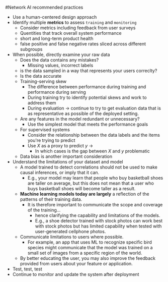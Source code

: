 ---
---

#Network  AI recommended practices

- Use a human-centered design approach
- Identify multiple **metrics** to assess `training` and `monitoring`
	- Consider metrics including feedback from user surveys
	- Quentities that track overall system performance
	- short and long-term product health
	- false positive and false negative rates sliced across different subgroups
- When possible, directly examine your raw data
	- Does the data contains any mistakes?
		- Missing values, incorrect labels
	- is the data sampled in a way that represents your users correclty?
	- Is the data accurate
	- Training-serving skew
		- The difference between performance during training and performance during serving
		- During training try to identify potential skews and work to address them
		- During evaluation -> continue to try to get evaluation data that is as representative as possible of the deployed setting.
	- Are any features in the model redundant or unnecessary?
		- Use the simplest model that meets the performance goals
	- For supervised systems
		- Consider the relationship between the data labels and the items you're trying to predict
		- Use $X$ as a proxy to predict $y$ ->
			- In which cases is the gap between $X$ and $y$ problematic
	- Data bias is another important consideration
-  Understand the limitations of your dataset and model
    -   A model trained to detect correlations should not be used to make causal inferences, or imply that it can. 
		-   E.g., your model may learn that people who buy basketball shoes are taller on average, but this does not mean that a user who buys basketball shoes will become taller as a result.
    -   **Machine learning models today are largely** a reflection of the patterns of their training data. 
		-   It is therefore important to communicate the scope and coverage of the training...
			-   hence clarifying the capability and limitations of the models. 
			-   E.g., a shoe detector trained with stock photos can work best with stock photos but has limited capability when tested with user-generated cellphone photos.
    -   Communicate limitations to users where possible. 
		-   For example, an app that uses ML to recognize specific bird species might communicate that the model was trained on a small set of images from a specific region of the world. 
	-   By better educating the user, you may also improve the feedback provided from users about your feature or application.
-   Test, test, test
-   Continue to monitor and update the system after deployment